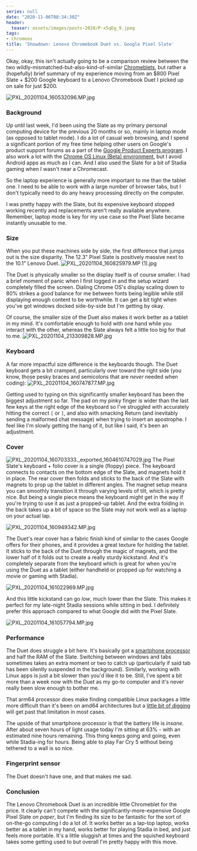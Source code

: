 ```yaml
---
series: null
date: "2020-11-06T08:34:30Z"
header:
  teaser: assets/images/posts-2020/P-x5qEg_9.jpeg
tags:
- chromeos
title: 'Showdown: Lenovo Chromebook Duet vs. Google Pixel Slate'
---
```


Okay, okay, this isn't actually going to be a comparison review between the two wildly-mismatched-but-also-kind-of-similar [Chromeblets](https://www.reddit.com/r/chromeos/comments/bp1nwo/branding/), but rather a (hopefully) brief summary of my experience moving from an $800 Pixel Slate + $200 Google keyboard to a Lenovo Chromebook Duet I picked up on sale for just $200.

![PXL_20201104_160532096.MP.jpg](/images/posts-2020/P-x5qEg_9.jpeg)

### Background
Up until last week, I'd been using the Slate as my primary personal computing device for the previous 20 months or so, mainly in laptop mode (as opposed to tablet mode). I do a lot of casual web browsing, and I spend a significant portion of my free time helping other users on Google's product support forums as a part of the [Google Product Experts program](https://productexperts.withgoogle.com/what-it-is). I also work a lot with the  [Chrome OS Linux (Beta) environment](/setting-up-linux-on-a-new-lenovo-chromebook-duet-bonus-arm64-complications), but I avoid Android apps as much as I can. And I also used the Slate for a bit of Stadia gaming when I wasn't near a Chromecast.

So the laptop experience is generally more important to me than the tablet one. I need to be able to work with a large number of browser tabs, but I don't typically need to do any heavy processing directly on the computer. 

I was pretty happy with the Slate, but its expensive keyboard stopped working recently and replacements aren't really available anywhere. Remember, laptop mode is key for my use case so the Pixel Slate became instantly unusable to me. 

### Size
When you put these machines side by side, the first difference that jumps out is the size disparity. The 12.3" Pixel Slate is positively massive next to the 10.1" Lenovo Duet.
![PXL_20201104_160825979.MP (1).jpg](/images/posts-2020/gVj7d_2Nu.jpeg)

The Duet is physically smaller so the display itself is of course smaller. I had a brief moment of panic when I first logged in and the setup wizard completely filled the screen. Dialing Chrome OS's display scaling down to 80% strikes a good balance for me between fonts being legible while still displaying enough content to be worthwhile. It can get a bit tight when you've got windows docked side-by-side but I'm getting by okay.

Of course, the smaller size of the Duet also makes it work better as a tablet in my mind. It's comfortable enough to hold with one hand while you interact with the other, whereas the Slate always felt a little too big for that to me. 
![PXL_20201104_213309828.MP.jpg](/images/posts-2020/qne9SybLi.jpeg)

### Keyboard
A far more impactful size difference is the keyboards though. The Duet keyboard gets a bit cramped, particularly over toward the right side (you know, those pesky braces and semicolons that are *never* needed when coding):
![PXL_20201104_160747877.MP.jpg](/images/posts-2020/CBziPHD8A.jpeg)

Getting used to typing on this significantly smaller keyboard has been the biggest adjustment so far. The pad on my pinky finger is wider than the last few keys at the right edge of the keyboard so I've struggled with accurately hitting the correct `[` or `]`, and also with smacking Return (and inevitably sending a malformed chat message) when trying to insert an apostrophe. I feel like I'm slowly getting the hang of it, but like I said, it's been an adjustment. 

### Cover
![PXL_20201104_160703333._exported_1604610747029.jpg](/images/posts-2020/yiCW6XZbF.jpeg)
The Pixel Slate's keyboard + folio cover is a single (floppy) piece. The keyboard connects to contacts on the bottom edge of the Slate, and magnets hold it in place. The rear cover then folds and sticks to the back of the Slate with magnets to prop up the tablet in different angles. The magnet setup means you can smoothly transition it through varying levels of tilt, which is pretty nice. But being a single piece means the keyboard might get in the way if you're trying to use it as just a propped-up tablet. And the extra folding in the back takes up a bit of space so the Slate may not work well as a laptop on your actual lap.

![PXL_20201104_160949342.MP.jpg](/images/posts-2020/9_Ze3zyBk.jpeg)

The Duet's rear cover has a fabric finish kind of similar to the cases Google offers for their phones, and it provides a great texture for holding the tablet. It sticks to the back of the Duet through the magic of magnets, and the lower half of it folds out to create a really sturdy kickstand. And it's completely separate from the keyboard which is great for when you're using the Duet as a tablet (either handheld or propped up for watching a movie or gaming with Stadia). 

![PXL_20201104_161022969.MP.jpg](/images/posts-2020/nWRu2TB8i.jpeg)

And this little kickstand can go *low*, much lower than the Slate. This makes it perfect for my late-night Stadia sessions while sitting in bed. I definitely prefer this approach compared to what Google did with the Pixel Slate.

![PXL_20201104_161057794.MP.jpg](/images/posts-2020/BAf7knBk5.jpeg)

### Performance
The Duet does struggle a bit here. It's basically got a [smartphone processor](https://www.notebookcheck.net/Mediatek-Helio-P60T-Processor-Benchmarks-and-Specs.470711.0.html) and half the RAM of the Slate. Switching between windows and tabs sometimes takes an extra moment or two to catch up (particularly if said tab has been silently suspended in the background). Similarly, working with Linux apps is just a bit slower than you'd like it to be. Still, I've spent a bit more than a week now with the Duet as my go-to computer and it's never really been slow enough to bother me. 

That arm64 processor does make finding compatible Linux packages a little more difficult than it's been on amd64 architectures but a [little bit of digging](/setting-up-linux-on-a-new-lenovo-chromebook-duet-bonus-arm64-complications) will get past that limitation in most cases. 

The upside of that smartphone processor is that the battery life is *insane*. After about seven hours of light usage today I'm sitting at 63% - with an estimated nine hours remaining. This thing keeps going and going, even while Stadia-ing for hours. Being able to play Far Cry 5 without being tethered to a wall is so nice.

### Fingerprint sensor
The Duet doesn't have one, and that makes me sad.

### Conclusion
The Lenovo Chromebook Duet is an incredible little Chromeblet for the price. It clearly can't compete with the significantly-more-expensive Google Pixel Slate *on paper*, but I'm finding its size to be fantastic for the sort of on-the-go computing I do a lot of. It works better as a lap-top laptop, works better as a tablet in my hand, works better for playing Stadia in bed, and just feels more portable. It's a little sluggish at times and the squished keyboard takes some getting used to but overall I'm pretty happy with this move.
